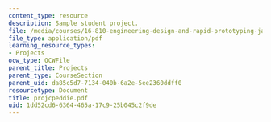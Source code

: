 ```yaml
---
content_type: resource
description: Sample student project.
file: /media/courses/16-810-engineering-design-and-rapid-prototyping-january-iap-2007/1dd52cd66364465a17c925b045c2f9de_projcpeddie.pdf
file_type: application/pdf
learning_resource_types:
- Projects
ocw_type: OCWFile
parent_title: Projects
parent_type: CourseSection
parent_uid: da85c5d7-7134-040b-6a2e-5ee2360ddff0
resourcetype: Document
title: projcpeddie.pdf
uid: 1dd52cd6-6364-465a-17c9-25b045c2f9de
---
```

